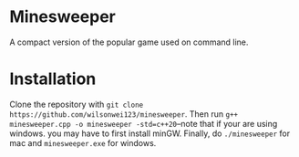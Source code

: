 # Minesweeper
A compact version of the popular game used on command line.
# Installation
Clone the repository with ```git clone https://github.com/wilsonwei123/minesweeper```. Then run ```g++ minesweeper.cpp -o minesweeper -std=c++20```–note that if your are using windows. you may have to first install minGW. Finally, do ```./minesweeper``` for mac and ```minesweeper.exe``` for windows.
